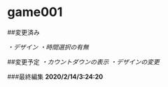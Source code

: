 # game001
##変更済み

  *・デザイン*
  *・時間選択の有無*
  
##変更予定
  *・カウントダウンの表示*
  *・デザインの変更*

###最終編集 **2020/2/14/3:24:20**
